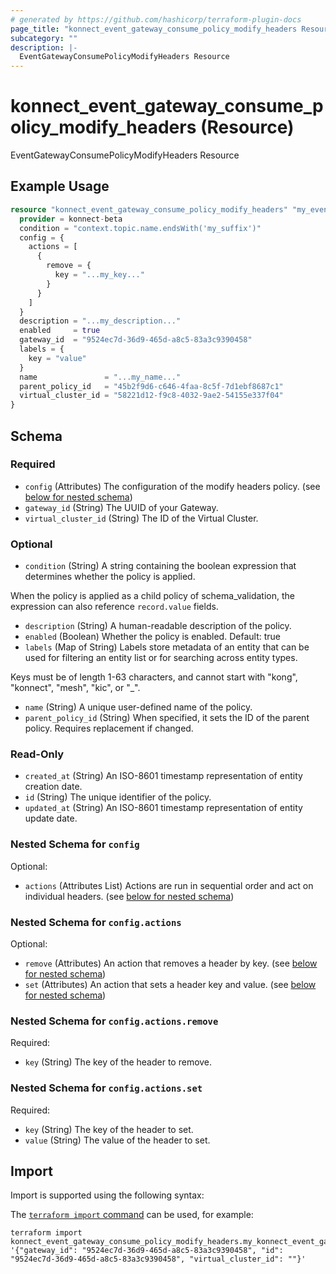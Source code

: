 ```yaml
---
# generated by https://github.com/hashicorp/terraform-plugin-docs
page_title: "konnect_event_gateway_consume_policy_modify_headers Resource - terraform-provider-konnect-beta"
subcategory: ""
description: |-
  EventGatewayConsumePolicyModifyHeaders Resource
---
```


# konnect_event_gateway_consume_policy_modify_headers (Resource)

EventGatewayConsumePolicyModifyHeaders Resource

## Example Usage

```terraform
resource "konnect_event_gateway_consume_policy_modify_headers" "my_eventgatewayconsumepolicymodifyheaders" {
  provider = konnect-beta
  condition = "context.topic.name.endsWith('my_suffix')"
  config = {
    actions = [
      {
        remove = {
          key = "...my_key..."
        }
      }
    ]
  }
  description = "...my_description..."
  enabled     = true
  gateway_id  = "9524ec7d-36d9-465d-a8c5-83a3c9390458"
  labels = {
    key = "value"
  }
  name               = "...my_name..."
  parent_policy_id   = "45b2f9d6-c646-4faa-8c5f-7d1ebf8687c1"
  virtual_cluster_id = "58221d12-f9c8-4032-9ae2-54155e337f04"
}
```

<!-- schema generated by tfplugindocs -->
## Schema

### Required

- `config` (Attributes) The configuration of the modify headers policy. (see [below for nested schema](#nestedatt--config))
- `gateway_id` (String) The UUID of your Gateway.
- `virtual_cluster_id` (String) The ID of the Virtual Cluster.

### Optional

- `condition` (String) A string containing the boolean expression that determines whether the policy is applied.

When the policy is applied as a child policy of schema_validation, the expression can also reference
`record.value` fields.
- `description` (String) A human-readable description of the policy.
- `enabled` (Boolean) Whether the policy is enabled. Default: true
- `labels` (Map of String) Labels store metadata of an entity that can be used for filtering an entity list or for searching across entity types. 

Keys must be of length 1-63 characters, and cannot start with "kong", "konnect", "mesh", "kic", or "_".
- `name` (String) A unique user-defined name of the policy.
- `parent_policy_id` (String) When specified, it sets the ID of the parent policy. Requires replacement if changed.

### Read-Only

- `created_at` (String) An ISO-8601 timestamp representation of entity creation date.
- `id` (String) The unique identifier of the policy.
- `updated_at` (String) An ISO-8601 timestamp representation of entity update date.

<a id="nestedatt--config"></a>
### Nested Schema for `config`

Optional:

- `actions` (Attributes List) Actions are run in sequential order and act on individual headers. (see [below for nested schema](#nestedatt--config--actions))

<a id="nestedatt--config--actions"></a>
### Nested Schema for `config.actions`

Optional:

- `remove` (Attributes) An action that removes a header by key. (see [below for nested schema](#nestedatt--config--actions--remove))
- `set` (Attributes) An action that sets a header key and value. (see [below for nested schema](#nestedatt--config--actions--set))

<a id="nestedatt--config--actions--remove"></a>
### Nested Schema for `config.actions.remove`

Required:

- `key` (String) The key of the header to remove.


<a id="nestedatt--config--actions--set"></a>
### Nested Schema for `config.actions.set`

Required:

- `key` (String) The key of the header to set.
- `value` (String) The value of the header to set.

## Import

Import is supported using the following syntax:

The [`terraform import` command](https://developer.hashicorp.com/terraform/cli/commands/import) can be used, for example:

```shell
terraform import konnect_event_gateway_consume_policy_modify_headers.my_konnect_event_gateway_consume_policy_modify_headers '{"gateway_id": "9524ec7d-36d9-465d-a8c5-83a3c9390458", "id": "9524ec7d-36d9-465d-a8c5-83a3c9390458", "virtual_cluster_id": ""}'
```
